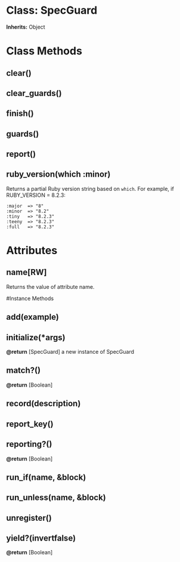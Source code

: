 # Class: SpecGuard
**Inherits:** Object
    



# Class Methods
## clear() [](#method-c-clear)
## clear_guards() [](#method-c-clear_guards)
## finish() [](#method-c-finish)
## guards() [](#method-c-guards)
## report() [](#method-c-report)
## ruby_version(which :minor) [](#method-c-ruby_version)
Returns a partial Ruby version string based on `which`. For example, if
RUBY_VERSION = 8.2.3:

    :major  => "8"
    :minor  => "8.2"
    :tiny   => "8.2.3"
    :teeny  => "8.2.3"
    :full   => "8.2.3"
# Attributes
## name[RW] [](#attribute-i-name)
Returns the value of attribute name.


#Instance Methods
## add(example) [](#method-i-add)

## initialize(*args) [](#method-i-initialize)

**@return** [SpecGuard] a new instance of SpecGuard

## match?() [](#method-i-match?)

**@return** [Boolean] 

## record(description) [](#method-i-record)

## report_key() [](#method-i-report_key)

## reporting?() [](#method-i-reporting?)

**@return** [Boolean] 

## run_if(name, &block) [](#method-i-run_if)

## run_unless(name, &block) [](#method-i-run_unless)

## unregister() [](#method-i-unregister)

## yield?(invertfalse) [](#method-i-yield?)

**@return** [Boolean] 

